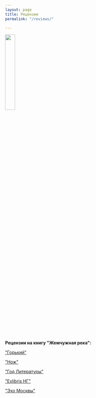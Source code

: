 ```yaml
---
layout: page
title: Рецензии
permalink: "/reviews/"

---
```

<img src="https://pop-grafika.net/old_falkov/reka_cover.jpg" width="25%" class="book-cover"/>

**Рецензии на книгу "Жемчужная река":**

["Горький"](https://gorky.media/reviews/pod-odeyalkoj-tyazhelovato-knigi-nedeli/)

["Нож"](https://knife.media/chinese-anarchism/)

["Год Литературы"](https://godliteratury.ru/articles/2021/07/20/zhemchuzhnaia-reka-vanny-tibetskih-monahov)

["Exlibris НГ"](https://www.ng.ru/ng_exlibris/2021-07-21/14_1087_fate.html)

["Эхо Москвы"](https://echo.msk.ru/programs/books/2881306-echo/)